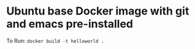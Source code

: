 # Ubuntu base Docker image with git and emacs pre-installed

To Run: `docker build -t helloworld .`
